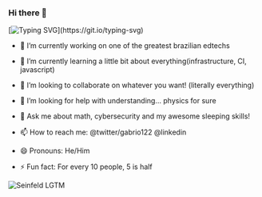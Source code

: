 ### Hi there 👋
[![Typing SVG](https://readme-typing-svg.herokuapp.com/?lines=So+it+does+work!;Hello+everyone!)](https://git.io/typing-svg)

- 🔭 I’m currently working on one of the greatest brazilian edtechs

- 🌱 I’m currently learning a little bit about everything(infrastructure, CI, javascript)

- 👯 I’m looking to collaborate on whatever you want! (literally everything)

- 🤔 I’m looking for help with understanding... physics for sure

- 💬 Ask me about math, cybersecurity and my awesome sleeping skills!

- 📫 How to reach me: @twitter/gabrio122 @linkedin

- 😄 Pronouns: He/Him

- ⚡ Fun fact: For every 10 people, 5 is half

![Seinfeld LGTM](https://media.giphy.com/media/6MCHdZPT9HOYo/giphy.gif)
